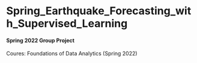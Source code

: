 # Spring_Earthquake_Forecasting_with_Supervised_Learning
#### Spring 2022 Group Project

Coures: Foundations of Data Analytics (Spring 2022)

